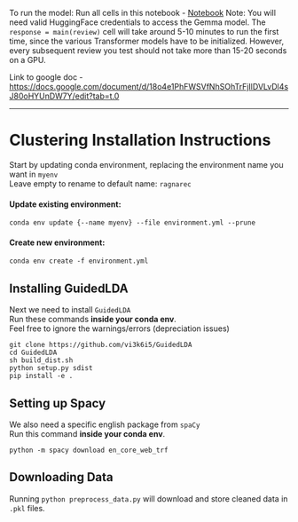 To run the model:
Run all cells in this notebook - [Notebook](https://colab.research.google.com/github/CalvQ/RAGnaRec/blob/master/RAGnaRec.ipynb)
Note: You will need valid HuggingFace credentials to access the Gemma model. The `response = main(review)` cell will take around 5-10 minutes to run the first time, since the various Transformer models have to be initialized. However, every subsequent review you test should not take more than 15-20 seconds on a GPU.


Link to google doc - https://docs.google.com/document/d/18o4e1PhFWSVfNhSOhTrFjIlDVLvDl4sJ80oHYUnDW7Y/edit?tab=t.0

---

# Clustering Installation Instructions

Start by updating conda environment, replacing the environment name you want in `myenv`\
Leave empty to rename to default name: `ragnarec`

#### Update existing environment:

```
conda env update {--name myenv} --file environment.yml --prune
```

#### Create new environment:

```
conda env create -f environment.yml
```

## Installing GuidedLDA

Next we need to install `GuidedLDA`\
Run these commands **inside your conda env**.\
Feel free to ignore the warnings/errors (depreciation issues)

```
git clone https://github.com/vi3k6i5/GuidedLDA
cd GuidedLDA
sh build_dist.sh
python setup.py sdist
pip install -e .
```

## Setting up Spacy

We also need a specific english package from `spaCy`\
Run this command **inside your conda env**.

```
python -m spacy download en_core_web_trf
```

## Downloading Data

Running `python preprocess_data.py` will download and store cleaned data in `.pkl` files.
